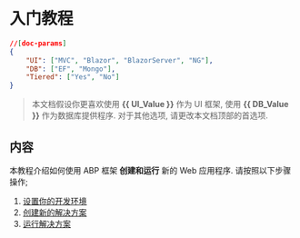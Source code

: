 # 入门教程

````json
//[doc-params]
{
    "UI": ["MVC", "Blazor", "BlazorServer", "NG"],
    "DB": ["EF", "Mongo"],
    "Tiered": ["Yes", "No"]
}
````

> 本文档假设你更喜欢使用 **{{ UI_Value }}** 作为 UI 框架, 使用 **{{ DB_Value }}** 作为数据库提供程序. 对于其他选项, 请更改本文档顶部的首选项.

## 内容

本教程介绍如何使用 ABP 框架 **创建和运行** 新的 Web 应用程序. 请按照以下步骤操作;

1. [设置你的开发环境](Getting-Started-Setup-Environment.md)
2. [创建新的解决方案](Getting-Started-Create-Solution.md)
3. [运行解决方案](Getting-Started-Running-Solution.md)